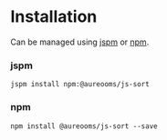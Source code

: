 # Installation
Can be managed using
[jspm](http://jspm.io)
or [npm](https://github.com/npm/npm).

### jspm
```terminal
jspm install npm:@aureooms/js-sort
```

### npm
```terminal
npm install @aureooms/js-sort --save
```
